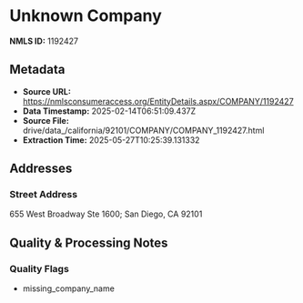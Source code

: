# Unknown Company

**NMLS ID:** 1192427

## Metadata
- **Source URL:** https://nmlsconsumeraccess.org/EntityDetails.aspx/COMPANY/1192427
- **Data Timestamp:** 2025-02-14T06:51:09.437Z
- **Source File:** drive/data_/california/92101/COMPANY/COMPANY_1192427.html
- **Extraction Time:** 2025-05-27T10:25:39.131332

## Addresses
### Street Address
655 West Broadway Ste 1600; San Diego, CA 92101

## Quality & Processing Notes
### Quality Flags
- missing_company_name

